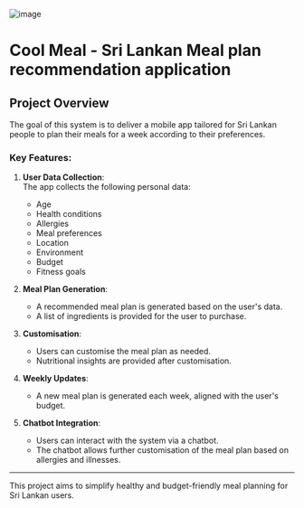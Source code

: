 ![image](https://github.com/user-attachments/assets/cc817902-bae1-4501-91f3-10874faff113)

# Cool Meal - Sri Lankan Meal plan recommendation application
## Project Overview

The goal of this system is to deliver a mobile app tailored for Sri Lankan people to plan their meals for a week according to their preferences. 

### Key Features:
1. **User Data Collection**:  
   The app collects the following personal data:
   - Age  
   - Health conditions  
   - Allergies  
   - Meal preferences  
   - Location  
   - Environment  
   - Budget  
   - Fitness goals  

2. **Meal Plan Generation**:  
   - A recommended meal plan is generated based on the user's data.  
   - A list of ingredients is provided for the user to purchase.  

3. **Customisation**:  
   - Users can customise the meal plan as needed.  
   - Nutritional insights are provided after customisation.  

4. **Weekly Updates**:  
   - A new meal plan is generated each week, aligned with the user's budget.  

5. **Chatbot Integration**:  
   - Users can interact with the system via a chatbot.  
   - The chatbot allows further customisation of the meal plan based on allergies and illnesses.  

---

This project aims to simplify healthy and budget-friendly meal planning for Sri Lankan users.
